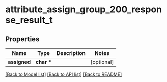 # attribute_assign_group_200_response_result_t

## Properties
Name | Type | Description | Notes
------------ | ------------- | ------------- | -------------
**assigned** | **char \*** |  | [optional] 

[[Back to Model list]](../README.md#documentation-for-models) [[Back to API list]](../README.md#documentation-for-api-endpoints) [[Back to README]](../README.md)


